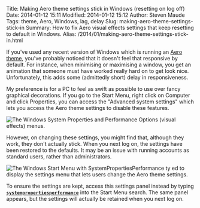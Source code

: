 Title: Making Aero theme settings stick in Windows (resetting on log off)
Date: 2014-01-12 15:11
Modified: 2014-01-12 15:12
Author: Steven Maude
Tags: theme, Aero, Windows, lag, delay
Slug: making-aero-theme-settings-stick-in
Summary: How to fix Aero visual effects settings that keep resetting to default in Windows.
Alias: /2014/01/making-aero-theme-settings-stick-in.html

If you've used any recent version of Windows which is running an [Aero
theme](https://en.wikipedia.org/wiki/Windows_Aero), you've probably
noticed that it doesn't feel that responsive by default. For instance,
when minimising or maximising a window, you get an animation that
someone must have worked really hard on to get look nice. Unfortunately,
this adds some (admittedly short) delay in responsiveness.

My preference is for a PC to feel as swift as possible to use over fancy
graphical decorations. If you go to the Start Menu, right click on
Computer and click Properties, you can access the "Advanced system
settings" which lets you access the Aero theme settings to disable these
features.

<img class="article-image" src="{static}/images/2014/SystemPropertiesPerformance2.png" alt="The Windows System Properties and Performance Options (visual effects) menus.">

However, on changing these settings, you might find that, although they
work, they don't actually stick. When you next log on, the settings have
been restored to the defaults. It may be an issue with running accounts
as standard users, rather than administrators.

<img class="article-image" src="{static}/images/2014/SystemPropertiesPerformance.png" alt="The Windows Start Menu with SystemPropertiesPerformance ty ed to display the settings menu that lets users change the Aero theme settings.">

To ensure the settings are kept, access this settings panel instead by
typing
[**`systempropertiesperformance`**](http://hardforum.com/archive/index.php/t-1431776.html)
into the Start Menu search. The same panel appears, but the settings
will actually be retained when you next log on.
